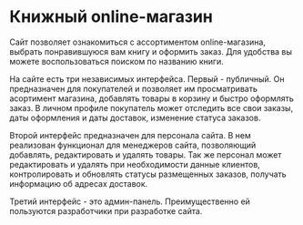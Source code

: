 # Книжный online-магазин

Сайт позволяет ознакомиться с ассортиментом online-магазина, выбрать понравившуюся вам книгу и оформить заказ. Для удобства вы можете воспользоваться поиском по названию книги.

На сайте есть три независимых интерфейса. Первый - публичный. Он предназначен для покупателей и позволяет им просматривать асортимент магазина, добавлять товары в корзину и быстро оформлять заказ. В личном профиле покупатель может отследить все свои заказы, даты оформления и даты доставок, изменение статуса заказов.

Второй интерфейс предназначен для персонала сайта. В нем реализован функционал для менеджеров сайта, позволяющий добавлять, редактировать и удалять товары. Так же персонал может редактировать и удалять при необходимости данные клиентов, контролировать и обновлять статусы размещенных заказов, получать информацию об адресах доставок.

Третий интерфейс - это админ-панель. Преимущественно ей пользуются разработчики при разработке сайта.

